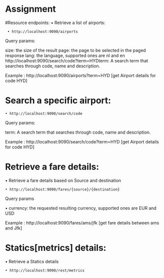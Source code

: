 # Assignment

#Resource endpoints:
 • Retrieve a list of airports:
 
	 • http://localhost:9090/airports

Query params:

   size: the size of the result
   page: the page to be selected in the paged response
   lang: the language, supported ones are nl and en
   http://localhost:9090/search/code?term=HYDterm: A search term that searches through code, name and description.

Example : http://localhost:9090/airports?term=HYD         [get Airport details for code HYD]
 
# Search a specific airport:

	• http://localhost:9090/search/code

Query params:

term: A search term that searches through code, name and description.


Example : http://localhost:9090/search/code?term=HYD   [get Airport details for code HYD]

# Retrieve a fare details:
 • Retrieve a fare details based on Source and destination
	
	• http://localhost:9090/fares/{source}/{destination}

Query params

 • currency: the requested resulting currency, supported ones are EUR and USD

 Example : http://localhost:9090/fares/ams/jfk            [get fare details between ams and Jfk]


# Statics[metrics] details:
 • Retrieve a Statics details
	
	• http://localhost:9090/rest/metrics

